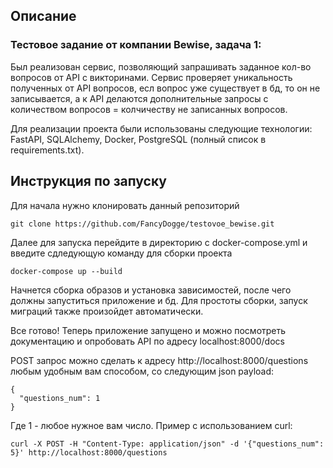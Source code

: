 ## Описание
### Тестовое задание от компании Bewise, задача 1:
Был реализован сервис, позволяющий запрашивать заданное кол-во вопросов от API с викторинами.
Сервис проверяет уникальность полученных от API вопросов, есл вопрос уже существует в бд, то он не записывается, а к API делаются дополнительные запросы с количеством вопросов = колчичеству не записанных вопросов.

Для реализации проекта были использованы следующие технологии: FastAPI, SQLAlchemy, Docker, PostgreSQL (полный список в requirements.txt).


## Инструкция по запуску
Для начала нужно клонировать данный репозиторий

```
git clone https://github.com/FancyDogge/testovoe_bewise.git
```

Далее для запуска перейдите в директорию с docker-compose.yml и введите сдледующую команду для сборки проекта

```
docker-compose up --build
```

Начнется сборка образов и установка зависимостей, после чего должны запуститься приложение и бд.
Для простоты сборки, запуск миграций также произойдет автоматически.

Все готово!
Теперь приложение запущено и можно посмотреть документацию и опробовать API по адресу localhost:8000/docs

POST запрос можно сделать к адресу http://localhost:8000/questions любым удобным вам способом, со следующим json payload:

```
{
  "questions_num": 1
}
```

Где 1 - любое нужное вам число.
Пример с использованием curl:
```
curl -X POST -H "Content-Type: application/json" -d '{"questions_num": 5}' http://localhost:8000/questions
```
